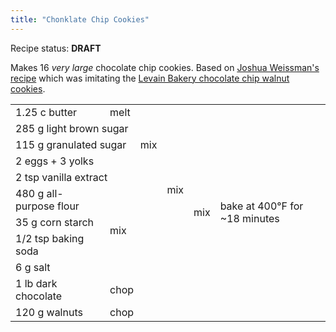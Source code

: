 ```yaml
---
title: "Chonklate Chip Cookies"
---
```


<aside class=important>

Recipe status: **DRAFT**

</aside>

Makes 16 *very large* chocolate chip cookies. Based on [Joshua Weissman's
recipe] which was imitating the [Levain Bakery chocolate chip walnut cookies].

[Joshua Weissman's recipe]: https://www.youtube.com/watch?v=NYH1Z7TUSEI
[Levain Bakery chocolate chip walnut cookies]: https://www.youtube.com/watch?v=61Zba8jh5Wg

<table>
  <tr style="text-align: left;">
    <td>1.25 c butter</td>
    <td>melt</td>
    <td rowspan=5>mix</td>
    <td rowspan=9>mix</td>
    <td rowspan=11>mix</td>
    <td rowspan=11>bake at 400°F for ~18 minutes</td>
  </tr>
  <tr>
    <td colspan=2>285 g light brown sugar</td>
  </tr>
  <tr>
    <td colspan=2>115 g granulated sugar</td>
  </tr>
  <tr>
    <td colspan=2>2 eggs + 3 yolks</td>
  </tr>
  <tr>
    <td colspan=2>2 tsp vanilla extract</td>
  </tr>
  <tr>
    <td>480 g all-purpose flour</td>
    <td colspan=2 rowspan=4>mix</td>
  </tr>
  <tr>
    <td>35 g corn starch</td>
  </tr>
  <tr>
    <td>1/2 tsp baking soda</td>
  </tr>
  <tr>
    <td>6 g salt</td>
  </tr>
  <tr>
    <td>1 lb dark chocolate</td>
    <td colspan=3>chop</td>
  </tr>
  <tr>
    <td>120 g walnuts</td>
    <td colspan=3>chop</td>
  </tr>
</table>
